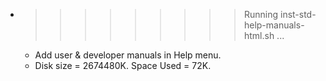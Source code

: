 * >>>>>>>>> Running inst-std-help-manuals-html.sh ...
  * Add user & developer manuals in Help menu.
  * Disk size = 2674480K. Space Used = 72K.
